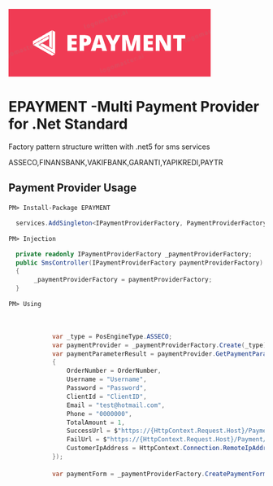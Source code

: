 
![alt text](https://github.com/enisgurkann/EPAYMENT/blob/master/Epayment.PNG?raw=true)

# EPAYMENT -Multi Payment Provider for .Net Standard


Factory pattern structure written with .net5 for sms services

 ASSECO,FINANSBANK,VAKIFBANK,GARANTI,YAPIKREDI,PAYTR

## Payment Provider Usage

```
PM> Install-Package EPAYMENT
```

```csharp
  services.AddSingleton<IPaymentProviderFactory, PaymentProviderFactory>();
 ```
 
 
```
PM> Injection
```


```csharp
  private readonly IPaymentProviderFactory _paymentProviderFactory;
  public SmsController(IPaymentProviderFactory paymentProviderFactory)
  {
       _paymentProviderFactory = paymentProviderFactory;
  }
```

```
PM> Using
```
```csharp
     
     
            var _type = PosEngineType.ASSECO;
            var paymentProvider = _paymentProviderFactory.Create(_type);
            var paymentParameterResult = paymentProvider.GetPaymentParameters(new PaymentRequest()
            {
                OrderNumber = OrderNumber,
                Username = "Username",
                Password = "Password",
                ClientId = "ClientID",
                Email = "test@hotmail.com",
                Phone = "0000000",
                TotalAmount = 1,
                SuccessUrl = $"https://{HttpContext.Request.Host}/Payment/Success?OrderNumber={OrderNumber}",
                FailUrl = $"https://{HttpContext.Request.Host}/Payment/Fail?OrderNumber={OrderNumber}",
                CustomerIpAddress = HttpContext.Connection.RemoteIpAddress.ToString()
            });

            var paymentForm = _paymentProviderFactory.CreatePaymentForm(paymentParameterResult.Parameters, _config.GetValue<Uri>("Payment:PosType"));
    
```


 

